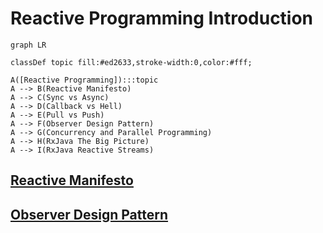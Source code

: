 # Reactive Programming Introduction

```mermaid
graph LR

classDef topic fill:#ed2633,stroke-width:0,color:#fff;

A([Reactive Programming]):::topic
A --> B(Reactive Manifesto)
A --> C(Sync vs Async)
A --> D(Callback vs Hell)
A --> E(Pull vs Push)
A --> F(Observer Design Pattern)
A --> G(Concurrency and Parallel Programming)
A --> H(RxJava The Big Picture)
A --> I(RxJava Reactive Streams)
```

## [Reactive Manifesto](ReactiveManifesto.md)

## [Observer Design Pattern](ObserverPattern.md)
